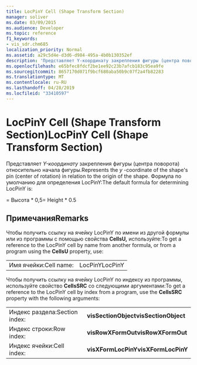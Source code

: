 ```yaml
---
title: LocPinY Cell (Shape Transform Section)
manager: soliver
ms.date: 03/09/2015
ms.audience: Developer
ms.topic: reference
f1_keywords:
- vis_sdr.chm685
localization_priority: Normal
ms.assetid: a29c5d4e-d3d6-d984-495a-4b0b130352ef
description: 'Представляет Y-координату закрепления фигуры (центра поворота) относительно начала фигуры. Формула по умолчанию для определения LocPinY:'
ms.openlocfilehash: e65bfec8fdcf2be1ee92c23b7afcb183c95ea9fe
ms.sourcegitcommit: 8657170d071f9bcf680aba50b9c07f2a4fb82283
ms.translationtype: MT
ms.contentlocale: ru-RU
ms.lasthandoff: 04/28/2019
ms.locfileid: "33410597"
---
```

# <a name="locpiny-cell-shape-transform-section"></a><span data-ttu-id="276de-104">LocPinY Cell (Shape Transform Section)</span><span class="sxs-lookup"><span data-stu-id="276de-104">LocPinY Cell (Shape Transform Section)</span></span>

<span data-ttu-id="276de-105">Представляет  *Y-координату*  закрепления фигуры (центра поворота) относительно начала фигуры.</span><span class="sxs-lookup"><span data-stu-id="276de-105">Represents the  *y*  -coordinate of the shape's pin (center of rotation) in relation to the origin of the shape.</span></span> <span data-ttu-id="276de-106">Формула по умолчанию для определения LocPinY:</span><span class="sxs-lookup"><span data-stu-id="276de-106">The default formula for determining LocPinY is:</span></span> 
  
<span data-ttu-id="276de-107">= Высота \* 0,5</span><span class="sxs-lookup"><span data-stu-id="276de-107">= Height \* 0.5</span></span>
  
## <a name="remarks"></a><span data-ttu-id="276de-108">Примечания</span><span class="sxs-lookup"><span data-stu-id="276de-108">Remarks</span></span>

<span data-ttu-id="276de-109">Чтобы получить ссылку на ячейку LocPinY по имени из другой формулы или из программы с помощью свойства **CellsU,** используйте:</span><span class="sxs-lookup"><span data-stu-id="276de-109">To get a reference to the LocPinY cell by name from another formula, or from a program using the **CellsU** property, use:</span></span> 
  
|||
|:-----|:-----|
| <span data-ttu-id="276de-110">Имя ячейки:</span><span class="sxs-lookup"><span data-stu-id="276de-110">Cell name:</span></span>  <br/> | <span data-ttu-id="276de-111">LocPinY</span><span class="sxs-lookup"><span data-stu-id="276de-111">LocPinY</span></span>  <br/> |
   
<span data-ttu-id="276de-112">Чтобы получить ссылку на ячейку LocPinY по индексу из программы, используйте свойство **CellsSRC** со следующими аргументами:</span><span class="sxs-lookup"><span data-stu-id="276de-112">To get a reference to the LocPinY cell by index from a program, use the **CellsSRC** property with the following arguments:</span></span> 
  
|||
|:-----|:-----|
| <span data-ttu-id="276de-113">Индекс раздела:</span><span class="sxs-lookup"><span data-stu-id="276de-113">Section index:</span></span>  <br/> |<span data-ttu-id="276de-114">**visSectionObject**</span><span class="sxs-lookup"><span data-stu-id="276de-114">**visSectionObject**</span></span> <br/> |
| <span data-ttu-id="276de-115">Индекс строки:</span><span class="sxs-lookup"><span data-stu-id="276de-115">Row index:</span></span>  <br/> |<span data-ttu-id="276de-116">**visRowXFormOut**</span><span class="sxs-lookup"><span data-stu-id="276de-116">**visRowXFormOut**</span></span> <br/> |
| <span data-ttu-id="276de-117">Индекс ячейки:</span><span class="sxs-lookup"><span data-stu-id="276de-117">Cell index:</span></span>  <br/> |<span data-ttu-id="276de-118">**visXFormLocPinY**</span><span class="sxs-lookup"><span data-stu-id="276de-118">**visXFormLocPinY**</span></span> <br/> |
   

